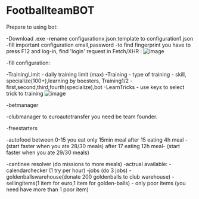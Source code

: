 # FootballteamBOT

Prepare to using bot:

-Download .exe
-rename configurationx.json.template to configuration1.json
-fill important configuration email,password
-to find fingerprint you have to press F12 and log-in, find 'login' request in Fetch/XHR : ![image](https://user-images.githubusercontent.com/69644118/233737515-f8eec456-3332-4f43-b30e-538449ee6b2b.png)




-fill configuration:

-TrainingLimit - daily training limit (max)
-Training - type of training - skill, specialize(100+),learning by boosters, Training1/2 - first,second,third,fourth(specialize),bot
-LearnTricks - use keys to select trick to training ![image](https://user-images.githubusercontent.com/69644118/233736699-9c520dc2-5497-43eb-96e7-638621fe87b5.png)

-betmanager

-clubmanager to euroautotransfer you need be team founder.

-freestarters

-autofood
between 0-15 you eat only 15min meal
after 15 eating 4h meal - (start faster when you ate 28/30 meals)
after 17 eating 12h meal- (start faster when you ate 29/30 meals)

-cantinee resolver (do missions to more meals)
-actrual available:
-calendarchecker (1 try per hour)
-jobs (do 3 jobs)
-goldenballswarehouse(donate 200 goldenballs to club warehouse)
-sellingitems(1 item for euro,1 item for golden-balls) - only poor items (you need have more than 1 poor item)
